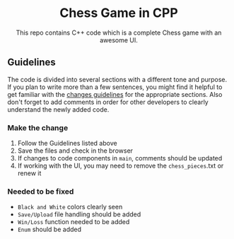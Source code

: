 <h1 align="center">Chess Game in CPP</h1>
<div align="center">

This repo contains C++ code which is a complete Chess game with an awesome UI.
  
</div>


## Guidelines

The code is divided into several sections with a different tone and purpose. If you plan to write more than a few sentences, you might find it helpful to get familiar with the [changes guidelines](https://www.freecodecamp.org/news/how-to-write-clean-code-in-c/) for the appropriate sections. Also don't forget to add comments in order for other developers to clearly understand the newly added code.


### Make the change

1. Follow the Guidelines listed above
1. Save the files and check in the browser
1. If changes to code components in `main`, comments should be updated
1. If working with the UI, you may need to remove the `chess_pieces`.txt or renew it


### Needed to be fixed

- `Black and White` colors clearly seen
- `Save/Upload` file handling should be added
- `Win/Loss` function needed to be added
- `Enum` should be added
